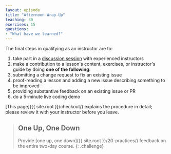 ```yaml
---
layout: episode
title: "Afternoon Wrap-Up"
teaching: 30
exercises: 15
questions:
- "What have we learned?"
---
```

The final steps in qualifying as an instructor are to:

1.  take part in a [discussion session](http://pad.software-carpentry.org/instructor-discussion) with experienced instructors
2.  make a contribution to a lesson's content, exercises, or instructor's guide by doing **one of the following**:
  1. submitting a change request to fix an existing issue
  2. proof-reading a lesson and adding a new issue describing something to be improved
  3. providing substantive feedback on an existing issue or PR
2.  do a 5-minute live coding demo

[This page]({{ site.root }}/checkout/) explains the procedure in
detail; please review it with your instructor before you leave.

> ## One Up, One Down
>
> Provide [one up, one down]({{ site.root }}/20-practices/) feedback
> on the entire two-day course.
{: .challenge}
